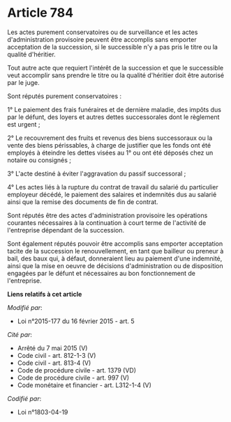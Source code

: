 # Article 784

Les actes purement conservatoires ou de surveillance et les actes d'administration provisoire peuvent être accomplis sans
emporter acceptation de la succession, si le successible n'y a pas pris le titre ou la qualité d'héritier.

Tout autre acte que requiert l'intérêt de la succession et que le successible veut accomplir sans prendre le titre ou la
qualité d'héritier doit être autorisé par le juge.

Sont réputés purement conservatoires :

1° Le paiement des frais funéraires et de dernière maladie, des impôts dus par le défunt, des loyers et autres dettes
successorales dont le règlement est urgent ;

2° Le recouvrement des fruits et revenus des biens successoraux ou la vente des biens périssables, à charge de justifier que
les fonds ont été employés à éteindre les dettes visées au 1° ou ont été déposés chez un notaire ou consignés ;

3° L'acte destiné à éviter l'aggravation du passif successoral ;

4° Les actes liés à la rupture du contrat de travail du salarié du particulier employeur décédé, le paiement des salaires et
indemnités dus au salarié ainsi que la remise des documents de fin de contrat. 

Sont réputés être des actes d'administration provisoire les opérations courantes nécessaires à la continuation à court terme
de l'activité de l'entreprise dépendant de la succession.

Sont également réputés pouvoir être accomplis sans emporter acceptation tacite de la succession le renouvellement, en tant
que bailleur ou preneur à bail, des baux qui, à défaut, donneraient lieu au paiement d'une indemnité, ainsi que la mise en
oeuvre de décisions d'administration ou de disposition engagées par le défunt et nécessaires au bon fonctionnement de
l'entreprise.

**Liens relatifs à cet article**

_Modifié par_:

  - Loi n°2015-177 du 16 février 2015 - art. 5

_Cité par_:

  - Arrêté du 7 mai 2015 (V)
  - Code civil - art. 812-1-3 (V)
  - Code civil - art. 813-4 (V)
  - Code de procédure civile - art. 1379 (VD)
  - Code de procédure civile - art. 997 (V)
  - Code monétaire et financier - art. L312-1-4 (V)

_Codifié par_:

  - Loi n°1803-04-19
